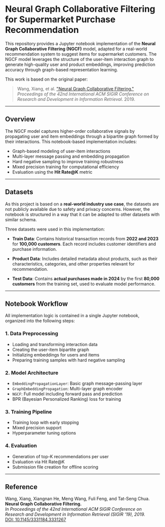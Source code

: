 # Neural Graph Collaborative Filtering for Supermarket Purchase Recommendation

This repository provides a Jupyter notebook implementation of the **Neural Graph Collaborative Filtering (NGCF)** model, adapted for a real-world recommendation system to suggest items for supermarket customers. The NGCF model leverages the structure of the user-item interaction graph to generate high-quality user and product embeddings, improving prediction accuracy through graph-based representation learning.

This work is based on the original paper:

> Wang, Xiang, et al. ["Neural Graph Collaborative Filtering."](https://dl.acm.org/doi/10.1145/3331184.3331267) *Proceedings of the 42nd International ACM SIGIR Conference on Research and Development in Information Retrieval*. 2019.

---

## Overview

The NGCF model captures higher-order collaborative signals by propagating user and item embeddings through a bipartite graph formed by their interactions. This notebook-based implementation includes:

- Graph-based modeling of user-item interactions  
- Multi-layer message passing and embedding propagation  
- Hard negative sampling to improve training robustness  
- Mixed precision training for computational efficiency  
- Evaluation using the **Hit Rate@K** metric  

---

## Datasets

As this project is based on a **real-world industry use case**, the datasets are not publicly available due to safety and privacy concerns. However, the notebook is structured in a way that it can be adapted to other datasets with similar schema.

Three datasets were used in this implementation:

- **Train Data**: Contains historical transaction records from **2022 and 2023** for **100,000 customers**. Each record includes customer identifiers and purchase information.

- **Product Data**: Includes detailed metadata about products, such as their characteristics, categories, and other properties relevant for recommendation.

- **Test Data**: Contains **actual purchases made in 2024** by the first **80,000 customers** from the training set, used to evaluate model performance.

---

## Notebook Workflow

All implementation logic is contained in a single Jupyter notebook, organized into the following steps:

### 1. Data Preprocessing
- Loading and transforming interaction data  
- Creating the user-item bipartite graph  
- Initializing embeddings for users and items  
- Preparing training samples with hard negative sampling  

### 2. Model Architecture
- `EmbeddingPropagationLayer`: Basic graph message-passing layer  
- `GraphEmbeddingPropagation`: Multi-layer graph encoder  
- `NGCF`: Full model including forward pass and prediction  
- BPR (Bayesian Personalized Ranking) loss for training  

### 3. Training Pipeline
- Training loop with early stopping  
- Mixed precision support  
- Hyperparameter tuning options  

### 4. Evaluation
- Generation of top-K recommendations per user  
- Evaluation via Hit Rate@K  
- Submission file creation for offline scoring  

---

## Reference

Wang, Xiang, Xiangnan He, Meng Wang, Fuli Feng, and Tat-Seng Chua.  
**Neural Graph Collaborative Filtering.**  
*In Proceedings of the 42nd International ACM SIGIR Conference on Research and Development in Information Retrieval (SIGIR '19), 2019.*  
[DOI: 10.1145/3331184.3331267](https://doi.org/10.1145/3331184.3331267)
